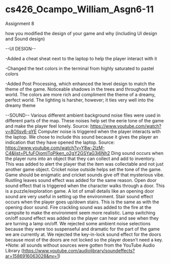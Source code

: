 # cs426_Ocampo_William_Asgn6-11

Assignment 8

how you modified the design of your game and why (including UI design and Sound design)

--UI DESIGN--

-Added a cheat sheat next to the laptop to help the player interact with it

-Changed the text colors in the terminal from highly saturated to pastel colors

-Added Post Processing, which enhanced the level design to match the theme of the game. Noticeable shadows in the trees and throughout the world. The colors are more rich and compliment the theme of a dreamy, perfect world. The lighting is harsher, however; it ties very well into the dreamy theme

--SOUND--
Various different ambient background noise files were used in different parts of the map. These noises help set the eerie tone of the game and make the player feel lonely. Source: https://www.youtube.com/watch?v=8OIlsv6-pYE
Computer noise is triggered when the player interacts with the laptop. We chose to include this sound because it gives the player an indication that they have opened the laptop. Source: https://www.youtube.com/watch?v=Y8w-2lzM-C4&list=PLfuFOjomlToPlken_o2gY2GSYaG3j6Nh2
Ding sound occurs when the player runs into an object that they can collect and add to inventory. This was added to alert the player that the item was collectable and not just another game object. 
Cricket noise outside helps set the tone of the game. Game should be enigmatic and cricket sounds give off that mysterious vibe. Rustling leaves sound effect was added for the same reason.
Open door sound effect that is triggered when the character walks through a door. This is a puzzle/exploration game. A lot of small details like an opening door sound are very useful in setting up the environment.
Stair sound effect occurs when the player goes up/down stairs. This is the same as with the opening door sound.
Fire crackling sound was added to the fire at the campsite to make the environment seem more realistic. 
Lamp switching on/off sound effect was added so the player can hear and see when they are turning a lamp on/off.
We rejected some ambient noise selections because they were too suspenseful and dramatic for the part of the game we are currently at.
We rejected the key-in-lock sound effect for the doors because most of the doors are not locked so the player doesn’t need a key.
*Note: all sounds without sources were gotten from the YouTube Audio Library (https://www.youtube.com/audiolibrary/soundeffects?ar=1586916063028&nv=1)
